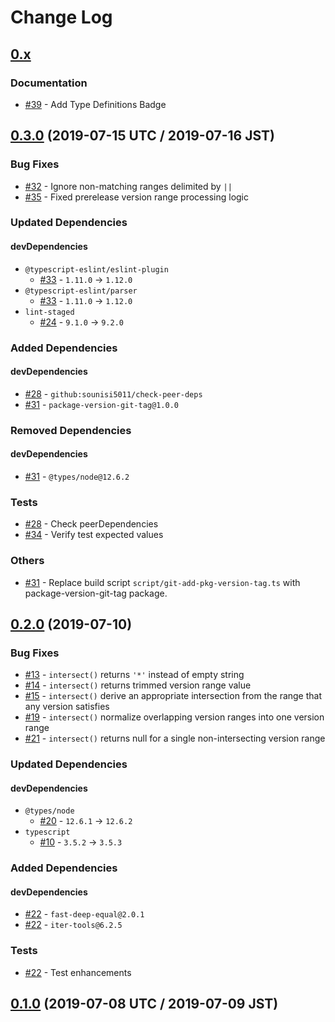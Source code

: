 # Change Log

## [0.x]

### Documentation

* [#39] - Add Type Definitions Badge

[0.x]: https://github.com/sounisi5011/semver-range-intersect/compare/v0.3.0...HEAD
[#39]: https://github.com/sounisi5011/semver-range-intersect/pull/39

## [0.3.0] (2019-07-15 UTC / 2019-07-16 JST)

### Bug Fixes

* [#32] - Ignore non-matching ranges delimited by `||`
* [#35] - Fixed prerelease version range processing logic

### Updated Dependencies

#### devDependencies

* `@typescript-eslint/eslint-plugin`
    * [#33] - `1.11.0` -> `1.12.0`
* `@typescript-eslint/parser`
    * [#33] - `1.11.0` -> `1.12.0`
* `lint-staged`
    * [#24] - `9.1.0` -> `9.2.0`

### Added Dependencies

#### devDependencies

* [#28] - `github:sounisi5011/check-peer-deps`
* [#31] - `package-version-git-tag@1.0.0`

### Removed Dependencies

#### devDependencies

* [#31] - `@types/node@12.6.2`

### Tests

* [#28] - Check peerDependencies
* [#34] - Verify test expected values

### Others

* [#31] - Replace build script `script/git-add-pkg-version-tag.ts` with package-version-git-tag package.

[0.3.0]: https://github.com/sounisi5011/semver-range-intersect/compare/v0.2.0...v0.3.0
[#24]: https://github.com/sounisi5011/semver-range-intersect/pull/24
[#28]: https://github.com/sounisi5011/semver-range-intersect/pull/28
[#31]: https://github.com/sounisi5011/semver-range-intersect/pull/31
[#32]: https://github.com/sounisi5011/semver-range-intersect/pull/32
[#33]: https://github.com/sounisi5011/semver-range-intersect/pull/33
[#34]: https://github.com/sounisi5011/semver-range-intersect/pull/34
[#35]: https://github.com/sounisi5011/semver-range-intersect/pull/35

## [0.2.0] (2019-07-10)

### Bug Fixes

* [#13] - `intersect()` returns `'*'` instead of empty string
* [#14] - `intersect()` returns trimmed version range value
* [#15] - `intersect()` derive an appropriate intersection from the range that any version satisfies
* [#19] - `intersect()` normalize overlapping version ranges into one version range
* [#21] - `intersect()` returns null for a single non-intersecting version range

### Updated Dependencies

#### devDependencies

* `@types/node`
    * [#20] - `12.6.1` -> `12.6.2`
* `typescript`
    * [#10] - `3.5.2` -> `3.5.3`

### Added Dependencies

#### devDependencies

* [#22] - `fast-deep-equal@2.0.1`
* [#22] - `iter-tools@6.2.5`

### Tests

* [#22] - Test enhancements

[#10]: https://github.com/sounisi5011/semver-range-intersect/pull/10
[#13]: https://github.com/sounisi5011/semver-range-intersect/pull/13
[#14]: https://github.com/sounisi5011/semver-range-intersect/pull/14
[#15]: https://github.com/sounisi5011/semver-range-intersect/pull/15
[#19]: https://github.com/sounisi5011/semver-range-intersect/pull/19
[#20]: https://github.com/sounisi5011/semver-range-intersect/pull/20
[#21]: https://github.com/sounisi5011/semver-range-intersect/pull/21
[#22]: https://github.com/sounisi5011/semver-range-intersect/pull/22
[0.2.0]: https://github.com/sounisi5011/semver-range-intersect/compare/v0.1.0...v0.2.0

## [0.1.0] (2019-07-08 UTC / 2019-07-09 JST)

[0.1.0]: https://github.com/sounisi5011/semver-range-intersect/compare/v0.0.0...v0.1.0
